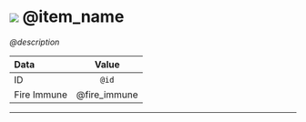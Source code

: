 # <img id="item-icon" src="/images/@!fileNamePNG" /> @item_name

*@description*

|Data|Value|
|:-----|:-----:|
|ID|`@id`|
|Fire Immune|@fire_immune|

---
